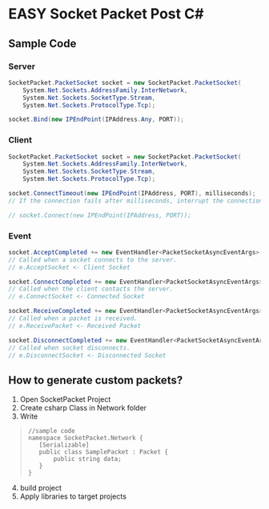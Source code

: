 # EASY Socket Packet Post C#
## Sample Code
### Server
```csharp
SocketPacket.PacketSocket socket = new SocketPacket.PacketSocket(
    System.Net.Sockets.AddressFamily.InterNetwork,
    System.Net.Sockets.SocketType.Stream,
    System.Net.Sockets.ProtocolType.Tcp);

socket.Bind(new IPEndPoint(IPAddress.Any, PORT));
```
### Client
```csharp
SocketPacket.PacketSocket socket = new SocketPacket.PacketSocket(
    System.Net.Sockets.AddressFamily.InterNetwork,
    System.Net.Sockets.SocketType.Stream,
    System.Net.Sockets.ProtocolType.Tcp);

socket.ConnectTimeout(new IPEndPoint(IPAddress, PORT), milliseconds);
// If the connection fails after milliseconds, interrupt the connection.

// socket.Connect(new IPEndPoint(IPAddress, PORT));
```

### Event
```csharp
socket.AcceptCompleted += new EventHandler<PacketSocketAsyncEventArgs>(object sender, PacketSocketAsyncEventArgs e);
// Called when a socket connects to the server.
// e.AcceptSocket <- Client Socket

socket.ConnectCompleted += new EventHandler<PacketSocketAsyncEventArgs>(object sender, PacketSocketAsyncEventArgs e);
// Called when the client contacts the server.
// e.ConnectSocket <- Connected Socket

socket.ReceiveCompleted += new EventHandler<PacketSocketAsyncEventArgs>(object sender, PacketSocketAsyncEventArgs e);
// Called when a packet is received.
// e.ReceivePacket <- Received Packet

socket.DisconnectCompleted += new EventHandler<PacketSocketAsyncEventArgs>(object sender, PacketSocketAsyncEventArgs e);
// Called when socket disconnects.
// e.DisconnectSocket <- Disconnected Socket
```

## How to generate custom packets?
1. Open SocketPacket Project
2. Create csharp Class in Network folder
3. Write
>```Csharp
>//sample code
>namespace SocketPacket.Network {
>    [Serializable]
>    public class SamplePacket : Packet {
>        public string data;
>    }
>}
>```
4. build project
5. Apply libraries to target projects